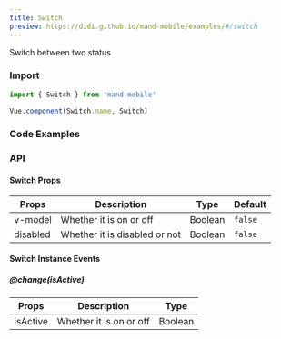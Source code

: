```yaml
---
title: Switch
preview: https://didi.github.io/mand-mobile/examples/#/switch
---
```


Switch between two status

### Import

```javascript
import { Switch } from 'mand-mobile'

Vue.component(Switch.name, Switch)
```

### Code Examples
<!-- DEMO -->

### API

#### Switch Props
| Props | Description | Type | Default |
|----|-----|------|------|
|v-model| Whether it is on or off |Boolean|`false`|
|disabled| Whether it is disabled or not |Boolean|`false`|

#### Switch Instance Events

##### @change(isActive)

| Props | Description | Type |
|----|-----|------|
|isActive| Whether it is on or off |Boolean|
